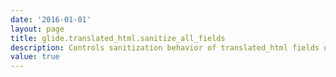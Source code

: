 ```yaml
---
date: '2016-01-01'
layout: page
title: glide.translated_html.sanitize_all_fields
description: Controls sanitization behavior of translated_html fields on a global level.
value: true 
---
```

